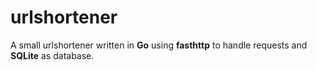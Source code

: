 # urlshortener

A small urlshortener written in **Go** using **fasthttp** to handle requests and **SQLite** as database.
